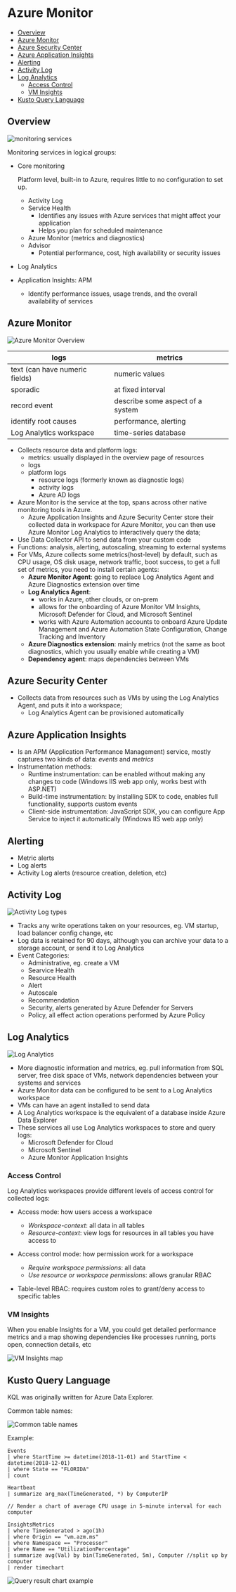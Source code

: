 # Azure Monitor

- [Overview](#overview)
- [Azure Monitor](#azure-monitor)
- [Azure Security Center](#azure-security-center)
- [Azure Application Insights](#azure-application-insights)
- [Alerting](#alerting)
- [Activity Log](#activity-log)
- [Log Analytics](#log-analytics)
  - [Access Control](#access-control)
  - [VM Insights](#vm-insights)
- [Kusto Query Language](#kusto-query-language)

## Overview

![monitoring services](images/azure_monitoring-services.png)

Monitoring services in logical groups:

- Core monitoring

  Platform level, built-in to Azure, requires little to no configuration to set up.

  - Activity Log
  - Service Health
    - Identifies any issues with Azure services that might affect your application
    - Helps you plan for scheduled maintenance
  - Azure Monitor (metrics and diagnostics)
  - Advisor
    - Potential performance, cost, high availability or security issues

- Log Analytics

- Application Insights: APM
  - Identify performance issues, usage trends, and the overall availability of services

## Azure Monitor

![Azure Monitor Overview](images/azure_monitor.png)

| logs                           | metrics                          |
| ------------------------------ | -------------------------------- |
| text (can have numeric fields) | numeric values                   |
| sporadic                       | at fixed interval                |
| record event                   | describe some aspect of a system |
| identify root causes           | performance, alerting            |
| Log Analytics workspace        | time-series database             |

- Collects resource data and platform logs:
  - metrics: usually displayed in the overview page of resources
  - logs
  - platform logs
    - resource logs (formerly known as diagnostic logs)
    - activity logs
    - Azure AD logs
- Azure Monitor is the service at the top, spans across other native monitoring tools in Azure.
  - Azure Application Insights and Azure Security Center store their collected data in workspace for Azure Monitor, you can then use Azure Monitor Log Analytics to interactively query the data;
- Use Data Collector API to send data from your custom code
- Functions: analysis, alerting, autoscaling, streaming to external systems
- For VMs, Azure collects some metrics(host-level) by default, such as CPU usage, OS disk usage, network traffic, boot success, to get a full set of metrics, you need to install certain agents:
  - **Azure Monitor Agent**: going to replace Log Analytics Agent and Azure Diagnostics extension over time
  - **Log Analytics Agent**:
    - works in Azure, other clouds, or on-prem
    - allows for the onboarding of Azure Monitor VM Insights, Microsoft Defender for Cloud, and Microsoft Sentinel
    - works with Azure Automation accounts to onboard Azure Update Management and Azure Automation State Configuration, Change Tracking and Inventory
  - **Azure Diagnostics extension**: mainly metrics (not the same as boot diagnostics, which you usually enable while creating a VM)
  - **Dependency agent**: maps dependencies between VMs

## Azure Security Center

- Collects data from resources such as VMs by using the Log Analytics Agent, and puts it into a workspace;
  - Log Analytics Agent can be provisioned automatically

## Azure Application Insights

- Is an APM (Application Performance Management) service, mostly captures two kinds of data: *events* and *metrics*
- Instrumentation methods:
  - Runtime instrumentation: can be enabled without making any changes to code (Windows IIS web app only, works best with ASP.NET)
  - Build-time instrumentation: by installing SDK to code, enables full functionality, supports custom events
  - Client-side instrumentation: JavaScript SDK, you can configure App Service to inject it automatically (Windows IIS web app only)


## Alerting

- Metric alerts
- Log alerts
- Activity Log alerts (resource creation, deletion, etc)


## Activity Log

![Activity Log types](images/azure_activity-logs.png)

- Tracks any write operations taken on your resources, eg. VM startup, load balancer config change, etc
- Log data is retained for 90 days, although you can archive your data to a storage account, or send it to Log Analytics
- Event Categories:
  - Administrative, eg. create a VM
  - Searvice Health
  - Resource Health
  - Alert
  - Autoscale
  - Recommendation
  - Security, alerts generated by Azure Defender for Servers
  - Policy, all effect action operations performed by Azure Policy

## Log Analytics

![Log Analytics](images/azure_log-analytics.png)

- More diagnostic information and metrics, eg. pull information from SQL server, free disk space of VMs, network dependencies between your systems and services
- Azure Monitor data can be configured to be sent to a Log Analytics workspace
- VMs can have an agent installed to send data
- A Log Analytics workspace is the equivalent of a database inside Azure Data Explorer
- These services all use Log Analytics workspaces to store and query logs:
  - Microsoft Defender for Cloud
  - Microsoft Sentinel
  - Azure Monitor Application Insights

### Access Control

Log Analytics workspaces provide different levels of access control for collected logs:

- Access mode: how users access a workspace
  - *Workspace-context*: all data in all tables
  - *Resource-context*: view logs for resources in all tables you have access to

- Access control mode: how permission work for a workspace
  - *Require workspace permissions*: all data
  - *Use resource or workspace permissions*: allows granular RBAC

- Table-level RBAC: requires custom roles to grant/deny access to specific tables

### VM Insights

When you enable Insights for a VM, you could get detailed performance metrics and a map showing dependencies like processes running, ports open, connection details, etc

![VM Insights map](images/azure_vm-insights-map.png)


## Kusto Query Language

KQL was originally written for Azure Data Explorer.

Common table names:

![Common table names](images/azure_common-log-tables.png)


Example:

```
Events
| where StartTime >= datetime(2018-11-01) and StartTime < datetime(2018-12-01)
| where State == "FLORIDA"
| count
```

```
Heartbeat
| summarize arg_max(TimeGenerated, *) by ComputerIP
```

```
// Render a chart of average CPU usage in 5-minute interval for each computer

InsightsMetrics
| where TimeGenerated > ago(1h)
| where Origin == "vm.azm.ms"
| where Namespace == "Processor"
| where Name == "UtilizationPercentage"
| summarize avg(Val) by bin(TimeGenerated, 5m), Computer //split up by computer
| render timechart
```

![Query result chart example](images/azure_log-analytics-chart-example.png)

